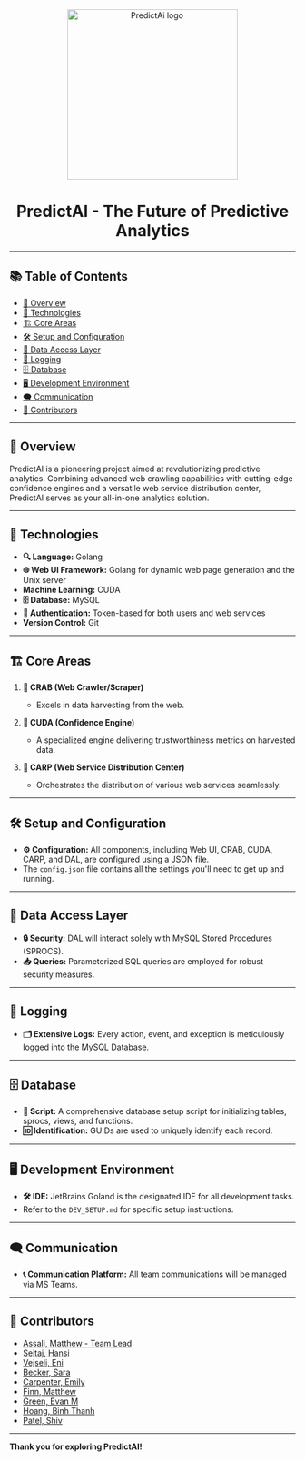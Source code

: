 <!--
1. This is a template, that will be updated periodically.
 

<div align="center">
   <img src="PredictAi/frontend/Assets/logo.jpg" alt=" Design of a modern and sleek logo for a project named 'PredictAI'. The logo features a stylized, abstract brain composed of interconnected nodes."/>
</div>

Hansi notes: (don't delete)
![PredictAi logo](https://github.com/hseitaj/PredictAi/assets/67917151/1ec4cb58-230f-493d-a248-d23931cbf204)
# PredictAI - The Future of Predictive Analytics

<img src="https://github.com/hseitaj/PredictAi/assets/67917151/1ec4cb58-230f-493d-a248-d23931cbf204" alt="PredictAi logo" width="300" height="300" align="left"/>

# PredictAI - The Future of Predictive Analytics

<div style="clear: both;"></div>
<br clear="left"/>

-->
<div align="center">
  <img src="https://github.com/hseitaj/PredictAi/assets/67917151/1ec4cb58-230f-493d-a248-d23931cbf204" alt="PredictAi logo" width="300" height="300"/>
  <h1>PredictAI - The Future of Predictive Analytics</h1>
</div>

---

## 📚 Table of Contents

- [🌟 Overview](#-overview)
- [🔧 Technologies](#-technologies)
- [🏗 Core Areas](#-core-areas)
- [🛠 Setup and Configuration](#-setup-and-configuration)
- [💾 Data Access Layer](#-data-access-layer)
- [📝 Logging](#-logging)
- [🗄 Database](#-database)
- [🖥 Development Environment](#-development-environment)
- [🗨 Communication](#-communication)
- [👥 Contributors](#-contributors)

---

## 🌟 Overview

PredictAI is a pioneering project aimed at revolutionizing predictive analytics. Combining advanced web crawling capabilities with cutting-edge confidence engines and a versatile web service distribution center, PredictAI serves as your all-in-one analytics solution.

---

## 🔧 Technologies

- **🔍 Language:** Golang
- **🌐 Web UI Framework:** Golang for dynamic web page generation and the Unix server
- **Machine Learning:** CUDA
- **🗄 Database:** MySQL
- **🔐 Authentication:** Token-based for both users and web services
- **Version Control:** Git

---

## 🏗 Core Areas

1. **🦀 CRAB (Web Crawler/Scraper)**
   - Excels in data harvesting from the web.

2. **🔮 CUDA (Confidence Engine)**
   - A specialized engine delivering trustworthiness metrics on harvested data.
  
3. **🎣 CARP (Web Service Distribution Center)**
   - Orchestrates the distribution of various web services seamlessly.

---

## 🛠 Setup and Configuration

- **⚙️ Configuration:** All components, including Web UI, CRAB, CUDA, CARP, and DAL, are configured using a JSON file.
- The `config.json` file contains all the settings you'll need to get up and running.

---

## 💾 Data Access Layer

- **🔒 Security:** DAL will interact solely with MySQL Stored Procedures (SPROCS).
- **📥 Queries:** Parameterized SQL queries are employed for robust security measures.

---

## 📝 Logging

- **🗂️ Extensive Logs:** Every action, event, and exception is meticulously logged into the MySQL Database.

---

## 🗄 Database

- **📜 Script:** A comprehensive database setup script for initializing tables, sprocs, views, and functions.
- **🆔 Identification:** GUIDs are used to uniquely identify each record.

---

## 🖥 Development Environment

- **🛠 IDE:** JetBrains Goland is the designated IDE for all development tasks.
- Refer to the `DEV_SETUP.md` for specific setup instructions.

---

## 🗨 Communication

- **📞 Communication Platform:** All team communications will be managed via MS Teams.

---

## 👥 Contributors
- [Assali, Matthew - Team Lead](mailto:mfa5498@psu.edu)
- [Seitaj, Hansi](mailto:hjs5684@psu.edu)
- [Vejseli, Eni](mailto:emv5319@psu.edu)
- [Becker, Sara](mailto:sqb6198@psu.edu)
- [Carpenter, Emily](mailto:esc5316@psu.edu)
- [Finn, Matthew](mailto:mkf5480@psu.edu)
- [Green, Evan M](mailto:emg5555@psu.edu)
- [Hoang, Binh Thanh](mailto:bth5241@psu.edu)
- [Patel, Shiv](mailto:sbp5769@psu.edu)

---

**Thank you for exploring PredictAI!**
<!--

📧 For any further questions or inquiries, please reach out to our [Support Team](mailto:support@email.com).

-->
